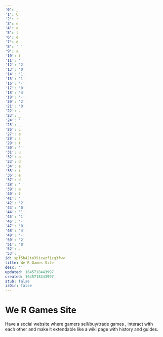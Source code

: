```yaml
---
'0': _
'1': C
'2': r
'3': e
'4': a
'5': t
'6': e
'7': d
'8': ' '
'9': a
'10': t
'11': ' '
'12': '2'
'13': '0'
'14': '1'
'15': '1'
'16': '-'
'17': '0'
'18': '4'
'19': '-'
'20': '2'
'21': '8'
'22': .
'23': _
'24': ' '
'25': _
'26': L
'27': a
'28': s
'29': t
'30': ' '
'31': u
'32': p
'33': d
'34': a
'35': t
'36': e
'37': d
'38': ' '
'39': a
'40': t
'41': ' '
'42': '2'
'43': '0'
'44': '1'
'45': '1'
'46': '-'
'47': '0'
'48': '4'
'49': '-'
'50': '2'
'51': '8'
'52': .
'53': _
id: spf5b42to39icwzf1zg3fwv
title: We R Games Site
desc: ''
updated: 1645718443997
created: 1645718443997
stub: false
isDir: false
---
```


# We R Games Site


Have a social website where gamers sell/buy/trade games , interact with each other and make it extendable like a wiki page with history and guides.


